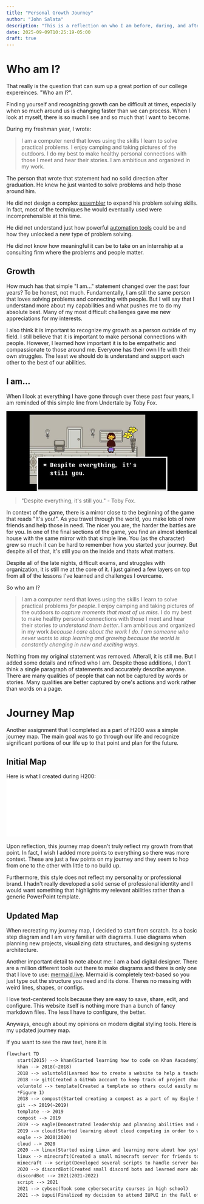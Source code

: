 ```yaml
---
title: "Personal Growth Journey"
author: "John Salata"
description: "This is a reflection on who I am before, during, and after college"
date: 2025-09-09T10:25:19-05:00
draft: true
---
```


# Who am I?
That really is the question that can sum up a great portion of our college expereinces. "Who am I?".

Finding yourself and recognizing growth can be difficult at times, especially when so much around us is changing faster than we can process. When I look at myself, there is so much I see and so much that I want to become.

During my freshman year, I wrote:

> I am a computer nerd that loves using the skills I learn to solve practical problems.  I enjoy camping and taking pictures of the outdoors.  I do my best to make healthy personal connections with those I meet and hear their stories.  I am ambitious and organized in my work.

The person that wrote that statement had no solid direction after graduation. He knew he just wanted to solve problems and help those around him.

He did not design a complex [assembler](/projects/assembler) to expand his problem solving skills. In fact, most of the techniques he would eventually used were incomprehensible at this time.

He did not understand just how powerful [automation tools](/posts/CognitiveAutomation) could be and how they unlocked a new type of problem solving.

He did not know how meaningful it can be to take on an internship at a consulting firm where the problems and people matter.

## Growth

How much has that simple "I am..." statement changed over the past four years? To be honest, not much. Fundamentally, I am still the same person that loves solving problems and connecting with people. But I will say that I understand more about my capabilities and what pushes me to do my absolute best. Many of my most difficult challenges gave me new appreciations for my interests.

I also think it is important to recognize my growth as a person outside of my field. I still believe that it is important to make personal connections with people. However, I learned how important it is to be empathetic and compassionate to those around me. Everyone has their own life with their own struggles. The least we should do is understand and support each other to the best of our abilities.

## I am...

When I look at everything I have gone through over these past four years, I am reminded of this simple line from Undertale by Toby Fox.

![alt](undertale.jpg)

> "Despite everything, it's still you." - Toby Fox.

In context of the game, there is a mirror close to the beginning of the game that reads "It's you!". As you travel through the world, you make lots of new friends and help those in need. The nicer you are, the harder the battles are for you. In one of the final sections of the game, you find an almost identical house with the same mirror with that simple line. You (as the character) grew so much it can be hard to remember how you started your journey. But despite all of that, it's still you on the inside and thats what matters.

Despite all of the late nights, difficult exams, and struggles with organization, it is still me at the core of it. I just gained a few layers on top from all of the lessons I've learned and challenges I overcame.

So who am I?

> I am a computer nerd that loves using the skills I learn to solve practical problems _for people_.  I enjoy camping and taking pictures of the outdoors _to capture moments that most of us miss_.  I do my best to make healthy personal connections with those I meet and hear their stories _to understand them better_.  I am ambitious and organized in my work _because I care about the work I do_. _I am someone who never wants to stop learning and growing because the world is constantly changing in new and exciting ways._

Nothing from my original statement was removed. Afterall, it is still me. But I added some details and refined who I am. Despite those additions, I don't think a single paragraph of statements and accurately describe anyone. There are many qualities of people that can not be captured by words or stories. Many qualities are better captured by one's actions and work rather than words on a page.

# Journey Map

Another assignment that I completed as a part of H200 was a simple journey map. The main goal was to go through our life and recognize significant portions of our life up to that point and plan for the future.

## Initial Map

Here is what I created during H200:
![alt](JourneyMap.pdf)

Upon reflection, this journey map doesn't truly reflect my growth from that point. In fact, I wish I added more points to everything so there was more context. These are just a few points on my journey and they seem to hop from one to the other with little to no build up.

Furthermore, this style does not reflect my personality or professional brand. I hadn't really developed a solid sense of professional identity and I would want something that highlights my relevant abilities rather than a generic PowerPoint template.

## Updated Map

When recreating my journey map, I decided to start from scratch. Its a basic step diagram and I am very familiar with diagrams. I use diagrams when planning new projects, visualizing data structures, and designing systems architecture.

Another important detail to note about me: I am a bad digital designer. There are a million different tools out there to make diagrams and there is only one that I love to use: [mermaid.live](https://mermaid.live). Mermaid is completely text-based so you just type out the structure you need and its done. Theres no messing with weird lines, shapes, or configs.

I love text-centered tools because they are easy to save, share, edit, and configure. This website itself is nothing more than a bunch of fancy markdown files. The less I have to configure, the better.

Anyways, enough about my opinions on modern digital styling tools. Here is my updated journey map.

<!-- insert map here -->

If you want to see the raw text, here it is

```txt
flowchart TD
    start(2015) --> khan(Started learning how to code on Khan Aacademy)
    khan --> 2018(~2018)
    2018 --> voluntold(Learned how to create a website to help a teacher select students randomly)
    2018 --> git(Created a GitHub account to keep track of project changes)
    voluntold --> template(Created a template so others could easily make/host their own
    *Figure 1)
    2018 --> compost(Started creating a compost as a part of my Eagle Scout Project)
    git --> 2019(~2019)
    template --> 2019
    compost --> 2019
    2019 --> eagle(Demonstrated leadership and planning abilities and earned the Eagle Scout rank)
    2019 --> cloud(Started learning about cloud computing in order to work on projects on school Chromebooks)
    eagle --> 2020(2020)
    cloud --> 2020
    2020 --> linux(Started using Linux and learning more about how systems work)
    linux --> minecraft(Created a small minecraft server for friends to play on during lockdown)
    minecraft --> script(Developed several scripts to handle server backups, maintenance, and monitoring)
    2020 --> discordBot(Created small discord bots and learned more about development)
    discordBot --> 2021(2021-2022)
    script --> 2021
    2021 --> cybsec(Took some cybersecurity courses in high school)
    2021 --> iupui(Finalized my decision to attend IUPUI in the Fall of 2022)
```
